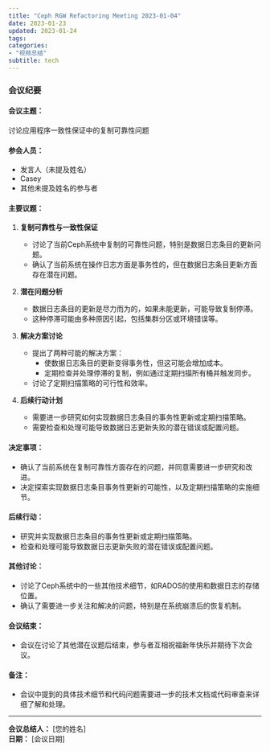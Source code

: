 ```yaml
---
title: "Ceph RGW Refactoring Meeting 2023-01-04"
date: 2023-01-23
updated: 2023-01-24
tags:
categories:
- "视频总结"
subtitle: tech
---
```



### 会议纪要

#### 会议主题：
讨论应用程序一致性保证中的复制可靠性问题

#### 参会人员：
- 发言人（未提及姓名）
- Casey
- 其他未提及姓名的参与者

#### 主要议题：
1. **复制可靠性与一致性保证**
   - 讨论了当前Ceph系统中复制的可靠性问题，特别是数据日志条目的更新问题。
   - 确认了当前系统在操作日志方面是事务性的，但在数据日志条目更新方面存在潜在问题。

2. **潜在问题分析**
   - 数据日志条目的更新是尽力而为的，如果未能更新，可能导致复制停滞。
   - 这种停滞可能由多种原因引起，包括集群分区或环境错误等。

3. **解决方案讨论**
   - 提出了两种可能的解决方案：
     - 使数据日志条目的更新变得事务性，但这可能会增加成本。
     - 定期检查并处理停滞的复制，例如通过定期扫描所有桶并触发同步。
   - 讨论了定期扫描策略的可行性和效率。

4. **后续行动计划**
   - 需要进一步研究如何实现数据日志条目的事务性更新或定期扫描策略。
   - 需要检查和处理可能导致数据日志更新失败的潜在错误或配置问题。

#### 决定事项：
- 确认了当前系统在复制可靠性方面存在的问题，并同意需要进一步研究和改进。
- 决定探索实现数据日志条目事务性更新的可能性，以及定期扫描策略的实施细节。

#### 后续行动：
- 研究并实现数据日志条目的事务性更新或定期扫描策略。
- 检查和处理可能导致数据日志更新失败的潜在错误或配置问题。

#### 其他讨论：
- 讨论了Ceph系统中的一些其他技术细节，如RADOS的使用和数据日志的存储位置。
- 确认了需要进一步关注和解决的问题，特别是在系统崩溃后的恢复机制。

#### 会议结束：
- 会议在讨论了其他潜在议题后结束，参与者互相祝福新年快乐并期待下次会议。

#### 备注：
- 会议中提到的具体技术细节和代码问题需要进一步的技术文档或代码审查来详细了解和处理。

---

**会议总结人：** [您的姓名]  
**日期：** [会议日期]